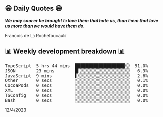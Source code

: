 ## 😄 Daily Quotes 😄

_**We may sooner be brought to love them that hate us, than them that love us more than we would have them do.**_

Francois de La Rochefoucauld



## 📊 Weekly development breakdown 📊

<pre>TypeScript  5 hrs 44 mins  ███████████████████░░  91.0%
JSON        23 mins        █▎░░░░░░░░░░░░░░░░░░░   6.3%
JavaScript  9 mins         ▌░░░░░░░░░░░░░░░░░░░░   2.6%
Other       0 secs         ░░░░░░░░░░░░░░░░░░░░░   0.1%
CocoaPods   0 secs         ░░░░░░░░░░░░░░░░░░░░░   0.0%
XML         0 secs         ░░░░░░░░░░░░░░░░░░░░░   0.0%
TSConfig    0 secs         ░░░░░░░░░░░░░░░░░░░░░   0.0%
Bash        0 secs         ░░░░░░░░░░░░░░░░░░░░░   0.0%</pre>

12/4/2023